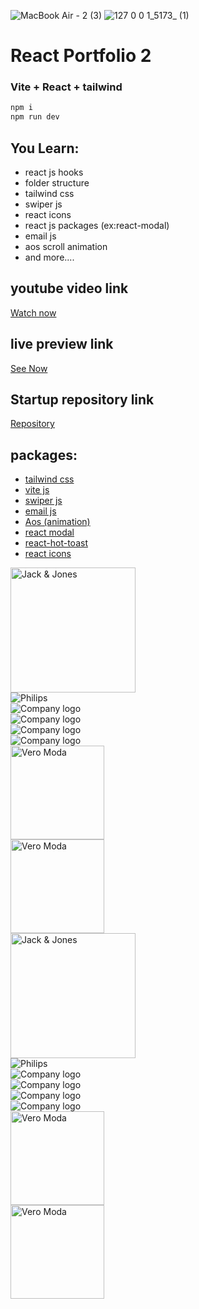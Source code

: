 ![MacBook Air - 2 (3)](https://user-images.githubusercontent.com/75136330/203812467-8b00176d-9d31-4c09-86c0-8b82b8c661eb.png)
![127 0 0 1_5173_ (1)](https://user-images.githubusercontent.com/75136330/203812531-baeb4957-5c7d-4222-a07a-2805b278bdbf.png)

# React Portfolio 2

### Vite + React + tailwind

```bash
npm i
npm run dev
```

## You Learn:

- react js hooks
- folder structure
- tailwind css
- swiper js
- react icons
- react js packages (ex:react-modal)
- email js
- aos scroll animation
- and more....

## youtube video link

[Watch now](https://youtu.be/YpFK4hUZ-NM)

## live preview link

[See Now](https://codeaprogram-portfolio.web.app/)

## Startup repository link

[Repository](https://github.com/Sridhar-C-25/React_portfolio_2_startup)

## packages:

- [tailwind css](https://tailwindcss.com/docs/installation)
- [vite js](https://vitejs.dev/guide/)
- [swiper js](https://swiperjs.com/get-started)
- [email js](https://www.emailjs.com/docs/)
- [Aos (animation)](https://michalsnik.github.io/aos/)
- [react modal](https://www.npmjs.com/package/react-modal)
- [react-hot-toast](https://react-hot-toast.com/docs)
- [react icons](https://react-icons.github.io/react-icons/)

<div class="uui-logos04_list"><div id="w-node-_1e39c1cb-7054-c6a0-f856-fc24e51f38ec-a33409fd" class="uui-logos04_wrapper"><img src="https://cdn.prod.website-files.com/641aeeb794faf10afd3409fc/643698ca3a6c9c9c7abcbef7_Jack_%26_Jones_logo.svg" loading="lazy" width="200" alt="Jack &amp; Jones" class="uui-logos01_logo"></div><div id="w-node-_1e39c1cb-7054-c6a0-f856-fc24e51f38ee-a33409fd" class="uui-logos04_wrapper"><img src="https://cdn.prod.website-files.com/641aeeb794faf10afd3409fc/64369883ec653a40a57d91a0_philips-logo-513.png" loading="lazy" alt="Philips" height="" sizes="(max-width: 479px) 100vw, (max-width: 767px) 28vw, 94.21875px" srcset="https://cdn.prod.website-files.com/641aeeb794faf10afd3409fc/64369883ec653a40a57d91a0_philips-logo-513-p-500.png 500w, https://cdn.prod.website-files.com/641aeeb794faf10afd3409fc/64369883ec653a40a57d91a0_philips-logo-513-p-800.png 800w, https://cdn.prod.website-files.com/641aeeb794faf10afd3409fc/64369883ec653a40a57d91a0_philips-logo-513-p-1080.png 1080w, https://cdn.prod.website-files.com/641aeeb794faf10afd3409fc/64369883ec653a40a57d91a0_philips-logo-513.png 1599w" class="uui-logos01_logo"></div><div id="w-node-_1e39c1cb-7054-c6a0-f856-fc24e51f38f0-a33409fd" class="uui-logos04_wrapper"><img src="https://cdn.prod.website-files.com/641aeeb794faf10afd3409fc/64369b72b18c494dabf5e6a0_450-2021_12_15-Dabur_Logo_220x126_01_01.webp" loading="lazy" alt="Company logo" class="uui-logos01_logo"></div><div class="uui-logos04_wrapper"><img src="https://cdn.prod.website-files.com/641aeeb794faf10afd3409fc/64369c1c260fae3d291a5d9d_385-2022_05_09-116_2022_04_12_Merch_Store_02__1___1_.webp" loading="lazy" alt="Company logo" class="uui-logos01_logo"></div><div class="uui-logos04_wrapper"><img src="https://cdn.prod.website-files.com/641aeeb794faf10afd3409fc/64369e13b698c5272c5e1d9a_264-2021_03_19-218_2020_11_09_Website_logo_.png" loading="lazy" alt="Company logo" class="uui-logos01_logo"></div><div class="uui-logos04_wrapper"><img src="https://cdn.prod.website-files.com/641aeeb794faf10afd3409fc/64369da0fdec9a6bdcd1d9a3_fabindia-logo.svg" loading="lazy" alt="Company logo" class="uui-logos01_logo"></div><div class="uui-logos04_wrapper"><img src="https://cdn.prod.website-files.com/641aeeb794faf10afd3409fc/6437b7243fbb478acced3f14_615-2023_03_31-AT_Logo_200x50__1_.webp" loading="lazy" alt="Vero Moda" width="150" class="uui-logos01_logo"></div><div class="uui-logos04_wrapper"><img src="https://cdn.prod.website-files.com/641aeeb794faf10afd3409fc/6437b69ba15c9a12734779f7_optimum-nutrition-logo.png" loading="lazy" sizes="(max-width: 479px) 150px, (max-width: 767px) 31vw, 106.95000457763672px" width="150" alt="Vero Moda" srcset="https://cdn.prod.website-files.com/641aeeb794faf10afd3409fc/6437b69ba15c9a12734779f7_optimum-nutrition-logo-p-500.png 500w, https://cdn.prod.website-files.com/641aeeb794faf10afd3409fc/6437b69ba15c9a12734779f7_optimum-nutrition-logo-p-800.png 800w, https://cdn.prod.website-files.com/641aeeb794faf10afd3409fc/6437b69ba15c9a12734779f7_optimum-nutrition-logo-p-1080.png 1080w, https://cdn.prod.website-files.com/641aeeb794faf10afd3409fc/6437b69ba15c9a12734779f7_optimum-nutrition-logo-p-1600.png 1600w, https://cdn.prod.website-files.com/641aeeb794faf10afd3409fc/6437b69ba15c9a12734779f7_optimum-nutrition-logo-p-2000.png 2000w, https://cdn.prod.website-files.com/641aeeb794faf10afd3409fc/6437b69ba15c9a12734779f7_optimum-nutrition-logo-p-2600.png 2600w, https://cdn.prod.website-files.com/641aeeb794faf10afd3409fc/6437b69ba15c9a12734779f7_optimum-nutrition-logo-p-3200.png 3200w, https://cdn.prod.website-files.com/641aeeb794faf10afd3409fc/6437b69ba15c9a12734779f7_optimum-nutrition-logo.png 4096w" class="uui-logos01_logo"></div></div><div class="uui-logos04_list">
   <div id="w-node-_1e39c1cb-7054-c6a0-f856-fc24e51f38ec-a33409fd" class="uui-logos04_wrapper"><img src="https://cdn.prod.website-files.com/641aeeb794faf10afd3409fc/643698ca3a6c9c9c7abcbef7_Jack_%26_Jones_logo.svg" loading="lazy" width="200" alt="Jack &amp; Jones" class="uui-logos01_logo"></div>
   <div id="w-node-_1e39c1cb-7054-c6a0-f856-fc24e51f38ee-a33409fd" class="uui-logos04_wrapper"><img src="https://cdn.prod.website-files.com/641aeeb794faf10afd3409fc/64369883ec653a40a57d91a0_philips-logo-513.png" loading="lazy" alt="Philips" height="" sizes="(max-width: 479px) 100vw, (max-width: 767px) 28vw, 94.21875px" srcset="https://cdn.prod.website-files.com/641aeeb794faf10afd3409fc/64369883ec653a40a57d91a0_philips-logo-513-p-500.png 500w, https://cdn.prod.website-files.com/641aeeb794faf10afd3409fc/64369883ec653a40a57d91a0_philips-logo-513-p-800.png 800w, https://cdn.prod.website-files.com/641aeeb794faf10afd3409fc/64369883ec653a40a57d91a0_philips-logo-513-p-1080.png 1080w, https://cdn.prod.website-files.com/641aeeb794faf10afd3409fc/64369883ec653a40a57d91a0_philips-logo-513.png 1599w" class="uui-logos01_logo"></div>
   <div id="w-node-_1e39c1cb-7054-c6a0-f856-fc24e51f38f0-a33409fd" class="uui-logos04_wrapper"><img src="https://cdn.prod.website-files.com/641aeeb794faf10afd3409fc/64369b72b18c494dabf5e6a0_450-2021_12_15-Dabur_Logo_220x126_01_01.webp" loading="lazy" alt="Company logo" class="uui-logos01_logo"></div>
   <div class="uui-logos04_wrapper"><img src="https://cdn.prod.website-files.com/641aeeb794faf10afd3409fc/64369c1c260fae3d291a5d9d_385-2022_05_09-116_2022_04_12_Merch_Store_02__1___1_.webp" loading="lazy" alt="Company logo" class="uui-logos01_logo"></div>
   <div class="uui-logos04_wrapper"><img src="https://cdn.prod.website-files.com/641aeeb794faf10afd3409fc/64369e13b698c5272c5e1d9a_264-2021_03_19-218_2020_11_09_Website_logo_.png" loading="lazy" alt="Company logo" class="uui-logos01_logo"></div>
   <div class="uui-logos04_wrapper"><img src="https://cdn.prod.website-files.com/641aeeb794faf10afd3409fc/64369da0fdec9a6bdcd1d9a3_fabindia-logo.svg" loading="lazy" alt="Company logo" class="uui-logos01_logo"></div>
   <div class="uui-logos04_wrapper"><img src="https://cdn.prod.website-files.com/641aeeb794faf10afd3409fc/6437b7243fbb478acced3f14_615-2023_03_31-AT_Logo_200x50__1_.webp" loading="lazy" alt="Vero Moda" width="150" class="uui-logos01_logo"></div>
   <div class="uui-logos04_wrapper"><img src="https://cdn.prod.website-files.com/641aeeb794faf10afd3409fc/6437b69ba15c9a12734779f7_optimum-nutrition-logo.png" loading="lazy" sizes="(max-width: 479px) 150px, (max-width: 767px) 31vw, 106.95000457763672px" width="150" alt="Vero Moda" srcset="https://cdn.prod.website-files.com/641aeeb794faf10afd3409fc/6437b69ba15c9a12734779f7_optimum-nutrition-logo-p-500.png 500w, https://cdn.prod.website-files.com/641aeeb794faf10afd3409fc/6437b69ba15c9a12734779f7_optimum-nutrition-logo-p-800.png 800w, https://cdn.prod.website-files.com/641aeeb794faf10afd3409fc/6437b69ba15c9a12734779f7_optimum-nutrition-logo-p-1080.png 1080w, https://cdn.prod.website-files.com/641aeeb794faf10afd3409fc/6437b69ba15c9a12734779f7_optimum-nutrition-logo-p-1600.png 1600w, https://cdn.prod.website-files.com/641aeeb794faf10afd3409fc/6437b69ba15c9a12734779f7_optimum-nutrition-logo-p-2000.png 2000w, https://cdn.prod.website-files.com/641aeeb794faf10afd3409fc/6437b69ba15c9a12734779f7_optimum-nutrition-logo-p-2600.png 2600w, https://cdn.prod.website-files.com/641aeeb794faf10afd3409fc/6437b69ba15c9a12734779f7_optimum-nutrition-logo-p-3200.png 3200w, https://cdn.prod.website-files.com/641aeeb794faf10afd3409fc/6437b69ba15c9a12734779f7_optimum-nutrition-logo.png 4096w" class="uui-logos01_logo"></div>
</div>
